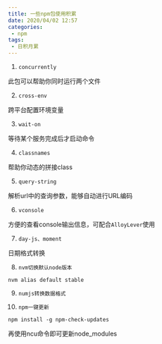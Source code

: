 ```yaml
---
title: 一些npm包使用积累
date: 2020/04/02 12:57
categories: 
 - npm
tags: 
 - 日积月累
---
```


<!-- more -->

1. `concurrently`

此包可以帮助你同时运行两个文件

2. `cross-env`

跨平台配置环境变量

3. `wait-on`

等待某个服务完成后才启动命令

4. `classnames`

帮助你动态的拼接class

5. `query-string`

解析url中的查询参数，能够自动进行URL编码

6. `vconsole`

方便的查看console输出信息，可配合`AlloyLever`使用

7. `day-js、moment`

日期格式转换

8. `nvm切换默认node版本`

`nvm alias default stable`

9. `numjs转换数据格式`

10. `npm一键更新`

`npm install -g npm-check-updates`

再使用ncu命令即可更新node_modules



